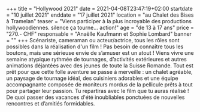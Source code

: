 +++
title = "Hollywood 2021"
date = 2021-04-08T23:47:19+02:00
startdate = "10 juillet 2021"
enddate = "17 juillet 2021"
location = "au Chalet des Bises à Tramelan"
teaser = "Viens participer à la plus incroyable des productions hollywoodiennes. silence ça tourne... action!"
age = "de 13 à 17 ans"
price = "270.- CHF"
responsable = "Anaëlle Kaufmann et Sophie Lombard"
banner = ""
+++
Scénariste, cameraman ou acteur/actrice, tous les rôles sont possibles dans la réalisation d'un film ! Pas besoin de connaître tous les boutons, mais une sérieuse envie de s’amuser est un atout ! Viens vivre une semaine atypique rythmée de tournages, d’activités extérieures et autres animations déjantées avec des jeunes de toute la Suisse Romande. Tout est prêt pour que cette folle aventure se passe à merveille : un chalet agréable, un paysage de tournage idéal, des cuisiniers adorables et une équipe accompagnante composée de moniteurs mordus de la pellicule prêts à tout pour partager leur passion. Tu repartiras avec le film que tu auras réalisé ! De quoi passer des vacances d'été inoubliables ponctuées de nouvelles rencontres et d’amitiés formidables.